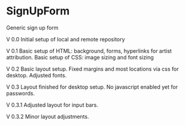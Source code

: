 # SignUpForm
Generic sign up form

V 0.0 Initial setup of local and remote repository

V 0.1 Basic setup of HTML: background, forms, hyperlinks for artist attribution.  Basic setup of CSS: image sizing and font sizing

V 0.2 Basic layout setup.  Fixed margins and most locations via css for desktop. Adjusted fonts.

V 0.3 Layout finished for desktop setup.  No javascript enabled yet for passwords.

V 0.3.1 Adjusted layout for input bars.

V 0.3.2 Minor layout adjustments.